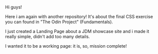Hi guys! 

Here i am again with another repository!
It's about the final CSS exercise you can found in 
"The Odin Project" (Fundamentals).

I just created a Landing Page about a JDM showcase site
and i made it really simple, didn't add too many details.

I wanted it to be a working page: it is, so, mission complete!

